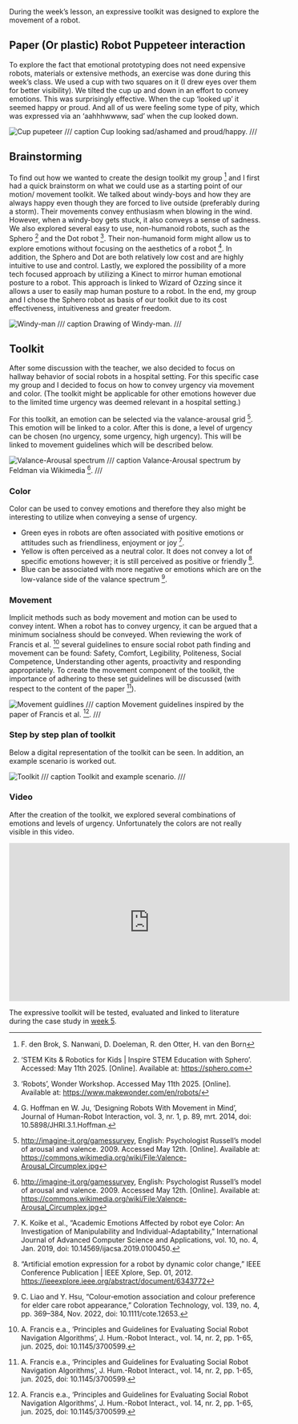 During the week’s lesson, an expressive toolkit was designed to explore the movement of a robot.

## Paper (Or plastic) Robot Puppeteer interaction
To explore the fact that emotional prototyping does not need expensive robots, materials or extensive methods, an exercise was done during this week’s class. We used a cup with two squares on it (I drew eyes over them for better visibility). 
We tilted the cup up and down in an effort to convey emotions. This was surprisingly effective. When the cup ‘looked up’ it seemed happy or proud. And all of us were feeling some type of pity, which was expressed via an ‘aahhhwwww, sad’ when the cup looked down. 

![Cup pupeteer](images/cup.png)
/// caption
Cup looking sad/ashamed and proud/happy.
/// 

## Brainstorming
To find out how we wanted to create the design toolkit my group [^1] and I first had a quick brainstorm on what we could use as a starting point of our motion/ movement toolkit. We talked about windy-boys and how they are always happy even though they are forced to live outside (preferably during a storm). Their movements convey enthusiasm when blowing in the wind. However, when a windy-boy gets stuck, it also conveys a sense of sadness. We also explored several easy to use, non-humanoid robots, such as the Sphero [^2] and the Dot robot [^3]. Their non-humanoid form might allow us to explore emotions without focusing on the aesthetics of a robot [^4]. In addition, the Sphero and Dot are both relatively low cost and are highly intuitive to use and control. Lastly, we explored the possibility of a more tech focused approach by utilizing a Kinect to mirror human emotional posture to a robot. This approach is linked to Wizard of Ozzing since it allows a user to easily map human posture to a robot. In the end, my group and I chose the Sphero robot as basis of our toolkit due to its cost effectiveness, intuitiveness and greater freedom. 

[^1]: F. den Brok, S. Nanwani, D. Doeleman, R. den Otter, H. van den Born
[^2]: ‘STEM Kits & Robotics for Kids | Inspire STEM Education with Sphero’. Accessed: May 11th 2025. [Online]. Available at: https://sphero.com
[^3]: ‘Robots’, Wonder Workshop. Accessed May 11th 2025. [Online]. Available at: https://www.makewonder.com/en/robots/
[^4]: G. Hoffman en W. Ju, ‘Designing Robots With Movement in Mind’, Journal of Human-Robot Interaction, vol. 3, nr. 1, p. 89, mrt. 2014, doi: 10.5898/JHRI.3.1.Hoffman. 

![Windy-man](images/wind.png)
/// caption
Drawing of Windy-man.
/// 

## Toolkit
After some discussion with the teacher, we also decided to focus on hallway behavior of social robots in a hospital setting. For this specific case my group and I decided to focus on how to convey urgency via movement and color. (The toolkit might be applicable for other emotions however due to the limited time urgency was deemed relevant in a hospital setting.) 

For this toolkit, an emotion can be selected via the valance-arousal grid [^5]. This emotion will be linked to a color. After this is done, a level of urgency can be chosen (no urgency, some urgency, high urgency). This will be linked to movement guidelines which will be described below. 

![Valance-Arousal spectrum](images/va-grid.jpg)
/// caption
Valance-Arousal spectrum by Feldman via Wikimedia [^5]. 
/// 

### Color
Color can be used to convey emotions and therefore they also might be interesting to utilize when conveying a sense of urgency.

-	Green eyes in robots are often associated with positive emotions or attitudes such as friendliness, enjoyment or joy [^6]. 
-	Yellow is often perceived as a neutral color. It does not convey a lot of specific emotions however; it is still perceived as positive or friendly [^7]. 
-	Blue can be associated with more negative or emotions which are on the low-valance side of the valance spectrum [^8]. 

[^5]: http://imagine-it.org/gamessurvey, English:  Psychologist Russell’s model of arousal and valence. 2009. Accessed May 12th. [Online]. Available at: https://commons.wikimedia.org/wiki/File:Valence-Arousal_Circumplex.jpg
[^6]: K. Koike et al., “Academic Emotions Affected by robot eye Color: An Investigation of Manipulability and Individual-Adaptability,” International Journal of Advanced Computer Science and Applications, vol. 10, no. 4, Jan. 2019, doi: 10.14569/ijacsa.2019.0100450.
[^7]: “Artificial emotion expression for a robot by dynamic color change,” IEEE Conference Publication | IEEE Xplore, Sep. 01, 2012. https://ieeexplore.ieee.org/abstract/document/6343772
[^8]: C. Liao and Y. Hsu, “Colour‐emotion association and colour preference for elder care robot appearance,” Coloration Technology, vol. 139, no. 4, pp. 369–384, Nov. 2022, doi: 10.1111/cote.12653.

### Movement
Implicit methods such as body movement and motion can be used to convey intent. When a robot has to convey urgency, it can be argued that a minimum socialness should be conveyed. When reviewing the work of Francis et al. [^9] several guidelines to ensure social robot path finding and movement can be found: Safety, Comfort, Legibility, Politeness, Social Competence, Understanding other agents, proactivity and responding appropriately. To create the movement component of the toolkit, the importance of adhering to these set guidelines will be discussed (with respect to the content of the paper [^9]). 

![Movement guidlines](images/table.png)
/// caption
Movement guidelines inspired by the paper of Francis et al. [^9]. 
/// 

[^9]: A. Francis e.a., ‘Principles and Guidelines for Evaluating Social Robot Navigation Algorithms’, J. Hum.-Robot Interact., vol. 14, nr. 2, pp. 1-65, jun. 2025, doi: 10.1145/3700599.

### Step by step plan of toolkit
Below a digital representation of the toolkit can be seen. In addition, an example scenario is worked out.

![Toolkit](images/Toolkit.png)
/// caption
Toolkit and example scenario.
/// 

### Video

After the creation of the toolkit, we explored several combinations of emotions and levels of urgency. Unfortunately the colors are not really visible in this video. 
<iframe width="560" height="315" src="https://www.youtube-nocookie.com/embed/lp1jXDmAECw?si=lKo0WCg8b0NQTwuf" title="Exploration of emotions and urgency Sphero" frameborder="0" allow="accelerometer; autoplay; clipboard-write; encrypted-media; gyroscope; picture-in-picture; web-share" referrerpolicy="strict-origin-when-cross-origin" allowfullscreen></iframe>

The expressive toolkit will be tested, evaluated and linked to literature during the case study in [week 5](project5.md).
